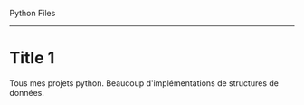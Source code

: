 Python Files
*********************

Title 1
==

Tous mes projets python. Beaucoup d'implémentations de structures de données.



